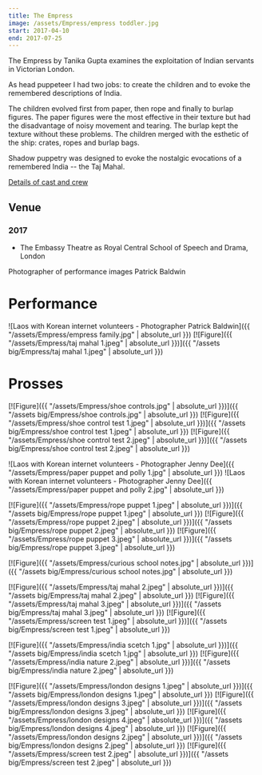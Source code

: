 ```yaml
---
title: The Empress
image: /assets/Empress/empress toddler.jpg
start: 2017-04-10
end: 2017-07-25
---
```


The Empress by Tanika Gupta examines the exploitation of Indian servants in Victorian London.

As head puppeteer I had two jobs: to create the children and to evoke the remembered descriptions of India. 

The children evolved first from paper, then rope and finally to burlap figures. The paper figures were the most effective in their texture but had the disadvantage of noisy movement and tearing. The burlap kept the texture without these problems. The children merged with the esthetic of the ship: crates, ropes and burlap bags.

Shadow puppetry was designed to evoke the nostalgic evocations of a remembered India -- the Taj Mahal.

[Details of cast and crew](https://www.cssd.ac.uk/event/empress)

## Venue

### 2017

- The Embassy Theatre as Royal Central School of Speech and Drama, London

Photographer of performance images Patrick Baldwin 

# Performance

![Laos with Korean internet volunteers - Photographer Patrick Baldwin]({{ "/assets/Empress/empress family.jpg" | absolute_url }})
[![Figure]({{ "/assets/Empress/taj mahal 1.jpeg" | absolute_url }})]({{ "/assets big/Empress/taj mahal 1.jpeg" | absolute_url }})

# Prosses

[![Figure]({{ "/assets/Empress/shoe controls.jpg" | absolute_url }})]({{ "/assets big/Empress/shoe controls.jpg" | absolute_url }})
[![Figure]({{ "/assets/Empress/shoe control test 1.jpeg" | absolute_url }})]({{ "/assets big/Empress/shoe control test 1.jpeg" | absolute_url }})
[![Figure]({{ "/assets/Empress/shoe control test 2.jpeg" | absolute_url }})]({{ "/assets big/Empress/shoe control test 2.jpeg" | absolute_url }})

![Laos with Korean internet volunteers - Photographer Jenny Dee]({{ "/assets/Empress/paper puppet and polly 1.jpg" | absolute_url }})
![Laos with Korean internet volunteers - Photographer Jenny Dee]({{ "/assets/Empress/paper puppet and polly 2.jpg" | absolute_url }})

[![Figure]({{ "/assets/Empress/rope puppet 1.jpeg" | absolute_url }})]({{ "/assets big/Empress/rope puppet 1.jpeg" | absolute_url }})
[![Figure]({{ "/assets/Empress/rope puppet 2.jpeg" | absolute_url }})]({{ "/assets big/Empress/rope puppet 2.jpeg" | absolute_url }})
[![Figure]({{ "/assets/Empress/rope puppet 3.jpeg" | absolute_url }})]({{ "/assets big/Empress/rope puppet 3.jpeg" | absolute_url }})

[![Figure]({{ "/assets/Empress/curious school notes.jpg" | absolute_url }})]({{ "/assets big/Empress/curious school notes.jpg" | absolute_url }})

[![Figure]({{ "/assets/Empress/taj mahal 2.jpeg" | absolute_url }})]({{ "/assets big/Empress/taj mahal 2.jpeg" | absolute_url }})
[![Figure]({{ "/assets/Empress/taj mahal 3.jpeg" | absolute_url }})]({{ "/assets big/Empress/taj mahal 3.jpeg" | absolute_url }})
[![Figure]({{ "/assets/Empress/screen test 1.jpeg" | absolute_url }})]({{ "/assets big/Empress/screen test 1.jpeg" | absolute_url }})

[![Figure]({{ "/assets/Empress/india scetch 1.jpg" | absolute_url }})]({{ "/assets big/Empress/india scetch 1.jpg" | absolute_url }})
[![Figure]({{ "/assets/Empress/india nature 2.jpeg" | absolute_url }})]({{ "/assets big/Empress/india nature 2.jpeg" | absolute_url }})

[![Figure]({{ "/assets/Empress/london designs 1.jpeg" | absolute_url }})]({{ "/assets big/Empress/london designs 1.jpeg" | absolute_url }})
[![Figure]({{ "/assets/Empress/london designs 3.jpeg" | absolute_url }})]({{ "/assets big/Empress/london designs 3.jpeg" | absolute_url }})
[![Figure]({{ "/assets/Empress/london designs 4.jpeg" | absolute_url }})]({{ "/assets big/Empress/london designs 4.jpeg" | absolute_url }})
[![Figure]({{ "/assets/Empress/london designs 2.jpeg" | absolute_url }})]({{ "/assets big/Empress/london designs 2.jpeg" | absolute_url }})
[![Figure]({{ "/assets/Empress/screen test 2.jpeg" | absolute_url }})]({{ "/assets big/Empress/screen test 2.jpeg" | absolute_url }})
